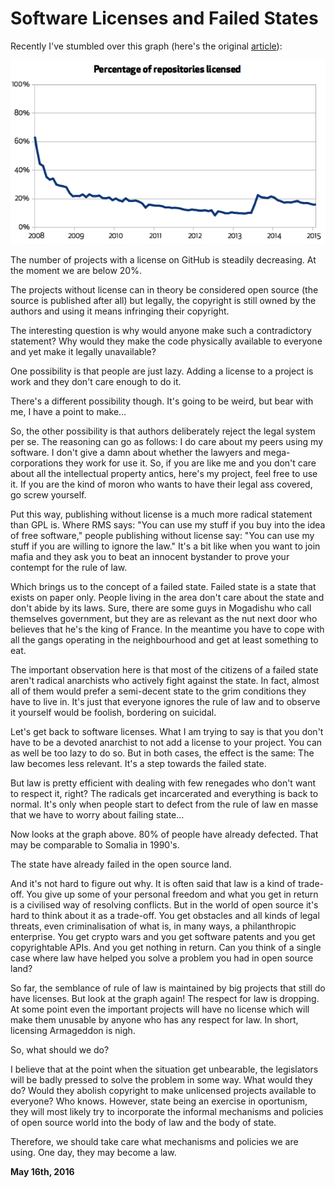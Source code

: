 # Software Licenses and Failed States



Recently I've stumbled over this graph (here's the original [article](https://github.com/blog/1964-open-source-license-usage-on-github-com)):

<img class="old" src="licenses.png">

The number of projects with a license on GitHub is steadily decreasing. At the moment we are below 20%.

The projects without license can in theory be considered open source (the source is published after all) but legally, the copyright is still owned by the authors and using it means infringing their copyright.

The interesting question is why would anyone make such a contradictory statement? Why would they make the code physically available to everyone and yet make it legally unavailable?

One possibility is that people are just lazy. Adding a license to a project is work and they don't care enough to do it.

There's a different possibility though. It's going to be weird, but bear with me, I have a point to make…

So, the other possibility is that authors deliberately reject the legal system per se. The reasoning can go as follows: I do care about my peers using my software. I don't give a damn about whether the lawyers and mega-corporations they work for use it. So, if you are like me and you don't care about all the intellectual property antics, here's my project, feel free to use it. If you are the kind of moron who wants to have their legal ass covered, go screw yourself.

Put this way, publishing without license is a much more radical statement than GPL is. Where RMS says: "You can use my stuff if you buy into the idea of free software," people publishing without license say: "You can use my stuff if you are willing to ignore the law." It's a bit like when you want to join mafia and they ask you to beat an innocent bystander to prove your contempt for the rule of law.

Which brings us to the concept of a failed state. Failed state is a state that exists on paper only. People living in the area don't care about the state and don't abide by its laws. Sure, there are some guys in Mogadishu who call themselves government, but they are as relevant as the nut next door who believes that he's the king of France. In the meantime you have to cope with all the gangs operating in the neighbourhood and get at least something to eat.

The important observation here is that most of the citizens of a failed state aren't radical anarchists who actively fight against the state. In fact, almost all of them would prefer a semi-decent state to the grim conditions they have to live in. It's just that everyone ignores the rule of law and to observe it yourself would be foolish, bordering on suicidal.

Let's get back to software licenses. What I am trying to say is that you don't have to be a devoted anarchist to not add a license to your project. You can as well be too lazy to do so. But in both cases, the effect is the same: The law becomes less relevant. It's a step towards the failed state.

But law is pretty efficient with dealing with few renegades who don't want to respect it, right? The radicals get incarcerated and everything is back to normal. It's only when people start to defect from the rule of law en masse that we have to worry about failing state…

Now looks at the graph above. 80% of people have already defected. That may be comparable to Somalia in 1990's.

The state have already failed in the open source land.

And it's not hard to figure out why. It is often said that law is a kind of trade-off. You give up some of your personal freedom and what you get in return is a civilised way of resolving conflicts. But in the world of open source it's hard to think about it as a trade-off. You get obstacles and all kinds of legal threats, even criminalisation of what is, in many ways, a philanthropic enterprise. You get crypto wars and you get software patents and you get copyrightable APIs. And you get nothing in return. Can you think of a single case where law have helped you solve a problem you had in open source land?

So far, the semblance of rule of law is maintained by big projects that still do have licenses. But look at the graph again! The respect for law is dropping. At some point even the important projects will have no license which will make them unusable by anyone who has any respect for law. In short, licensing Armageddon is nigh.

So, what should we do?

I believe that at the point when the situation get unbearable, the legislators will be badly pressed to solve the problem in some way. What would they do? Would they abolish copyright to make unlicensed projects available to everyone? Who knows. However, state being an exercise in oportunism, they will most likely try to incorporate the informal mechanisms and policies of open source world into the body of law and the body of state.

Therefore, we should take care what mechanisms and policies we are using. One day, they may become a law.

**May 16th, 2016**
